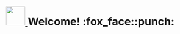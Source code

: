 <h1 align="center">
  <a href="https://github.com/FoxGreedy">
    <img src="https://i.imgur.com/RadC5Gt.png" width="50">
  </a>
   Welcome! :fox_face::punch:
</h1>
